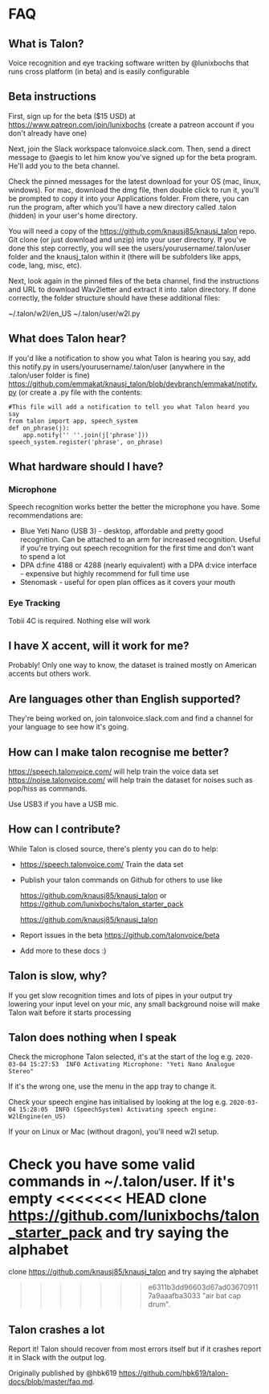 # FAQ

## What is Talon?

Voice recognition and eye tracking software written by @lunixbochs that
runs cross platform (in beta) and is easily configurable

## Beta instructions
First, sign up for the beta ($15 USD) at https://www.patreon.com/join/lunixbochs (create a patreon account if you don't already have one)

Next, join the Slack workspace talonvoice.slack.com. Then, send a direct message to @aegis to let him know you've signed up for the beta program. He'll add you to the beta channel.

Check the pinned messages for the latest download for your OS (mac, linux, windows). For mac, download the dmg file, then double click to run it, you'll be prompted to copy it into your Applications folder. From there, you can run the program, after which you'll have a new directory called .talon (hidden) in your user's home directory.

You will need a copy of the https://github.com/knausj85/knausj_talon repo. Git clone (or just download and unzip) into your user directory. If you've done this step correctly, you will see the users/yourusername/.talon/user folder and the knausj_talon within it (there will be subfolders like apps, code, lang, misc, etc).

Next, look again in the pinned files of the beta channel, find the instructions and URL to download Wav2letter and extract it into .talon directory. If done correctly, the folder structure should have these additional files:

~/.talon/w2l/en_US
~/.talon/user/w2l.py

## What does Talon hear?
If you'd like a notification to show you what Talon is hearing you say, add this notify.py in users/yourusername/.talon/user (anywhere in the .talon/user folder is fine) https://github.com/emmakat/knausj_talon/blob/devbranch/emmakat/notify.py (or create a .py file with the contents:  

    #This file will add a notification to tell you what Talon heard you say
    from talon import app, speech_system
    def on_phrase(j):
        app.notify('' ''.join(j['phrase']))
    speech_system.register('phrase', on_phrase)

## What hardware should I have?

### Microphone

Speech recognition works better the better the microphone you have.
Some recommendations are:

* Blue Yeti Nano (USB 3) - desktop, affordable and pretty good recognition. 
Can be attached to an arm for increased recognition. Useful if you're 
trying out speech recognition for the first time and don't want to spend a lot
* DPA d:fine 4188 or 4288 (nearly equivalent) with a DPA d:vice interface - 
expensive but highly recommend for full time use
* Stenomask - useful for open plan offices as it covers your mouth

### Eye Tracking

Tobii 4C is required. Nothing else will work

## I have X accent, will it work for me? 

Probably! Only one way to know, the dataset is trained mostly
on American accents but others work.

## Are languages other than English supported?

They're being worked on, join talonvoice.slack.com 
and find a channel for your language to see how it's going.

## How can I make talon recognise me better?

https://speech.talonvoice.com/ will help train the voice data set
https://noise.talonvoice.com/ will help train the dataset for noises such as pop/hiss as commands.

Use USB3 if you have a USB mic.

## How can I contribute?

While Talon is closed source, there's plenty you can do to help:

* https://speech.talonvoice.com/ Train the data set
* Publish your talon commands on Github for others to use like 

    https://github.com/knausj85/knausj_talon or https://github.com/lunixbochs/talon_starter_pack

    https://github.com/knausj85/knausj_talon

* Report issues in the beta https://github.com/talonvoice/beta
* Add more to these docs :)

## Talon is slow, why?

If you get slow recognition times and lots of pipes in your output
try lowering your input level on your mic, any small background noise
will make Talon wait before it starts processing

## Talon does nothing when I speak

Check the microphone Talon selected, it's at the start of the log
e.g. `2020-03-04 15:27:53  INFO Activating Microphone: "Yeti Nano Analogue Stereo"`

If it's the wrong one, use the menu in the app tray to change it.

Check your speech engine has initialised by looking at the log e.g.
`2020-03-04 15:28:05  INFO (SpeechSystem) Activating speech engine: W2lEngine(en_US)`

If your on Linux or Mac (without dragon), you'll need w2l setup.

Check you have some valid commands in ~/.talon/user. If it's empty
<<<<<<< HEAD
clone https://github.com/lunixbochs/talon_starter_pack and try saying the alphabet
=======
clone https://github.com/knausj85/knausj_talon and try saying the alphabet
>>>>>>> e6311b3dd96603d67ad036709117a9aaafba3033
"air bat cap drum".

## Talon crashes a lot

Report it! Talon should recover from most errors itself
but if it crashes report it in Slack with the output log.

Originally published by @hbk619 https://github.com/hbk619/talon-docs/blob/master/faq.md.
